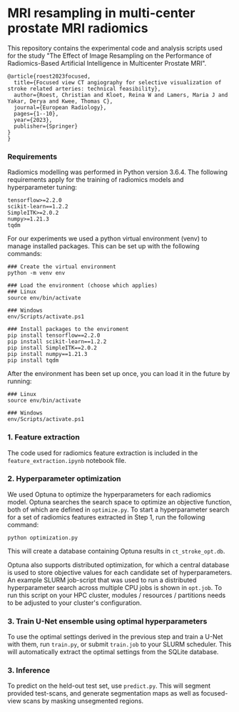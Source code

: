 # MRI resampling in multi-center prostate MRI radiomics
This repository contains the experimental code and analysis scripts used for the study "The Effect of Image Resampling on the Performance of Radiomics-Based Artificial Intelligence in Multicenter Prostate MRI".
```
@article{roest2023focused,
  title={Focused view CT angiography for selective visualization of stroke related arteries: technical feasibility},
  author={Roest, Christian and Kloet, Reina W and Lamers, Maria J and Yakar, Derya and Kwee, Thomas C},
  journal={European Radiology},
  pages={1--10},
  year={2023},
  publisher={Springer}
}
}
```

### Requirements
Radiomics modelling was performed in Python version 3.6.4.
The following requirements apply for the training of radiomics models and hyperparameter tuning:
```
tensorflow>=2.2.0
scikit-learn==1.2.2
SimpleITK>=2.0.2
numpy>=1.21.3
tqdm
```

For our experiments we used a python virtual environment (venv) to manage installed packages.
This can be set up with the following commands: 
```
### Create the virtual environment
python -m venv env

### Load the environment (choose which applies)
### Linux
source env/bin/activate

### Windows
env/Scripts/activate.ps1

### Install packages to the enviroment
pip install tensorflow==2.2.0
pip install scikit-learn==1.2.2
pip install SimpleITK==2.0.2
pip install numpy==1.21.3
pip install tqdm
```

After the environment has been set up once, you can load it in the future by running:
```
### Linux
source env/bin/activate

### Windows
env/Scripts/activate.ps1
```

### 1. Feature extraction
The code used for radiomics feature extraction is included in the `feature_extraction.ipynb` notebook file.

### 2. Hyperparameter optimization
We used Optuna to optimize the hyperparameters for each radiomics model.
Optuna searches the search space to optimize an objective function, both of which are defined in `optimize.py`.
To start a hyperparameter search for a set of radiomics features extracted in Step 1, run the following command:
```
python optimization.py 
```
This will create a database containing Optuna results in `ct_stroke_opt.db`.

Optuna also supports distributed optimization, for which a central database is used to store objective values for each candidate set of hyperparameters.
An example SLURM job-script that was used to run a distributed hyperparameter search across multiple CPU jobs is shown in `opt.job`.
To run this script on your HPC cluster, modules / resources / partitions needs to be adjusted to your cluster's configuration. 

### 3. Train U-Net ensemble using optimal hyperparameters
To use the optimal settings derived in the previous step and train a U-Net with them, run `train.py`, or submit `train.job` to your SLURM scheduler.
This will automatically extract the optimal settings from the SQLite database.

### 3. Inference
To predict on the held-out test set, use `predict.py`. This will segment provided test-scans, and generate segmentation maps as well as focused-view scans by masking unsegmented regions.
